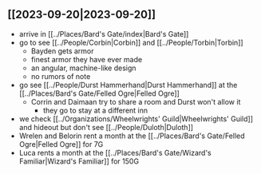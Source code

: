 ## [[2023-09-20|2023-09-20]]
- arrive in [[../Places/Bard's Gate/index|Bard's Gate]]
- go to see [[../People/Corbin|Corbin]] and [[../People/Torbin|Torbin]]
	- Bayden gets armor
	- finest armor they have ever made
	- an angular, machine-like design
	- no rumors of note
- go see [[../People/Durst Hammerhand|Durst Hammerhand]] at the [[../Places/Bard's Gate/Felled Ogre|Felled Ogre]]
	- Corrin and Daimaan try to share a room and Durst won't allow it
		- they go to stay at a different inn
- we check [[../Organizations/Wheelwrights' Guild|Wheelwrights' Guild]] and hideout but don't see [[../People/Duloth|Duloth]]
- Wrelen and Belorin rent a month at the [[../Places/Bard's Gate/Felled Ogre|Felled Ogre]] for 7G
- Luca rents a month at the [[../Places/Bard's Gate/Wizard's Familiar|Wizard's Familiar]] for 150G